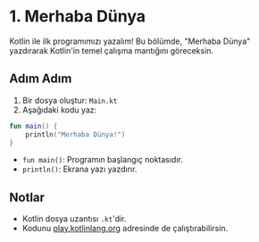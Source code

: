 # 1. Merhaba Dünya

Kotlin ile ilk programımızı yazalım! Bu bölümde, "Merhaba Dünya" yazdırarak Kotlin'in temel çalışma mantığını göreceksin.

## Adım Adım

1. Bir dosya oluştur: `Main.kt`
2. Aşağıdaki kodu yaz:

```kotlin
fun main() {
    println("Merhaba Dünya!")
}
```

- `fun main()`: Programın başlangıç noktasıdır.
- `println()`: Ekrana yazı yazdırır.

## Notlar
- Kotlin dosya uzantısı `.kt`'dir.
- Kodunu [play.kotlinlang.org](https://play.kotlinlang.org/) adresinde de çalıştırabilirsin. 